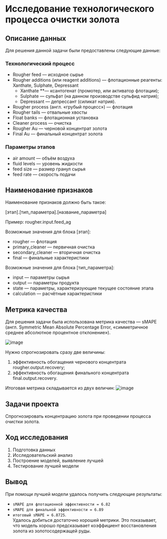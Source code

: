 # Исследование технологического процесса очистки золота
## Описание данных
Для решения данной задачи были предоставлены следующие данные:

### Технологический процесс
* Rougher feed — исходное сырье
* Rougher additions (или reagent additions) — флотационные реагенты: Xanthate, Sulphate, Depressant
  * Xanthate **— ксантогенат (промотер, или активатор флотации);
  * Sulphate — сульфат (на данном производстве сульфид натрия);
  * Depressant — депрессант (силикат натрия).
* Rougher process (англ. «грубый процесс») — флотация
* Rougher tails — отвальные хвосты
* Float banks — флотационная установка
* Cleaner process — очистка
* Rougher Au — черновой концентрат золота
* Final Au — финальный концентрат золота
### Параметры этапов
* air amount — объём воздуха
* fluid levels — уровень жидкости
* feed size — размер гранул сырья
* feed rate — скорость подачи
## Наименование признаков
Наименование признаков должно быть такое:

[этап].[тип_параметра].[название_параметра]

Пример: rougher.input.feed_ag

Возможные значения для блока [этап]:
* rougher — флотация
* primary_cleaner — первичная очистка
* secondary_cleaner — вторичная очистка
* final — финальные характеристики

Возможные значения для блока [тип_параметра]:
* input — параметры сырья
* output — параметры продукта
* state — параметры, характеризующие текущее состояние этапа
* calculation — расчётные характеристики

## Метрика качества
Для решения задачи была использована метрика качества — sMAPE (англ. Symmetric Mean Absolute Percentage Error, «симметричное среднее абсолютное процентное отклонение»).

![image](https://user-images.githubusercontent.com/128860411/227722205-487172ee-48ed-4356-a0eb-43041f28abcc.png)

Нужно спрогнозировать сразу две величины:

1. эффективность обогащения чернового концентрата rougher.output.recovery;
2. эффективность обогащения финального концентрата final.output.recovery.

Итоговая метрика складывается из двух величин:
![image](https://user-images.githubusercontent.com/128860411/227722410-ba91c4a7-96d7-48db-9edf-1d579297a645.png)

## Задачи проекта
Спрогнозировать концентрацию золота при проведении процесса очистки золота.

## Ход исследования
1. Подготовка данных
2. Исследовательский анализ
3. Построение моделей, выявление лучшей
4. Тестирование лучшей модели

## Вывод
При помощи лучшей модели удалось получить следующие результаты:
* `sMAPE для флотационной эффективности = 6.82`
* `sMAPE для финальной эффективности = 6.89`
* `итоговый sMAPE = 6.8725`. \
Удалось добиться достаточно хорошей метрики. Это показывает, что модель хорошо предсказывает коэффициент восстановления золота из золотосодержащей руды.
